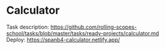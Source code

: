 # Calculator
Task description: https://github.com/rolling-scopes-school/tasks/blob/master/tasks/ready-projects/calculator.md <br>
Deploy: https://spanb4-calculator.netlify.app/
